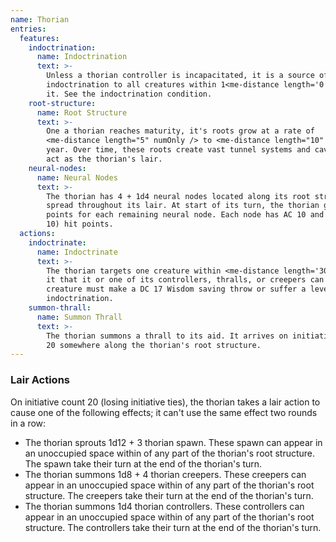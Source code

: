 ```yaml
---
name: Thorian
entries:
  features:
    indoctrination:
      name: Indoctrination
      text: >-
        Unless a thorian controller is incapacitated, it is a source of
        indoctrination to all creatures within 1<me-distance length='0' /> of
        it. See the indoctrination condition.
    root-structure:
      name: Root Structure
      text: >-
        One a thorian reaches maturity, it's roots grow at a rate of
        <me-distance length="5" numOnly /> to <me-distance length="10" /> per
        year. Over time, these roots create vast tunnel systems and caverns that
        act as the thorian's lair.
    neural-nodes:
      name: Neural Nodes
      text: >-
        The thorian has 4 + 1d4 neural nodes located along its root structure,
        spread throughout its lair. At start of its turn, the thorian gains 2d12
        points for each remaining neural node. Each node has AC 10 and 30 (6d6 +
        10) hit points.
  actions:
    indoctrinate:
      name: Indoctrinate
      text: >-
        The thorian targets one creature within <me-distance length='300' /> of
        it that it or one of its controllers, thralls, or creepers can see. That
        creature must make a DC 17 Wisdom saving throw or suffer a level of
        indoctrination.
    summon-thrall:
      name: Summon Thrall
      text: >-
        The thorian summons a thrall to its aid. It arrives on initiative count
        20 somewhere along the thorian's root structure.
---
```

### Lair Actions
On initiative count 20 (losing initiative ties), the thorian takes a lair action to cause one of the 
following effects; it can't use the same effect two rounds in a row:

- The thorian sprouts 1d12 + 3 thorian spawn. These spawn can appear in an unoccupied space within 
<me-distance length='5' /> of any part of the thorian's root structure. The spawn take their turn at 
the end of the thorian's turn.
- The thorian summons 1d8 + 4 thorian creepers. These creepers can appear in an unoccupied space 
within <me-distance length='5' /> of any part of the thorian's root structure. The creepers take 
their turn at the end of the thorian's turn.
- The thorian summons 1d4 thorian controllers. These controllers can appear in an unoccupied space 
within <me-distance length='5' /> of any part of the thorian's root structure. The controllers take 
their turn at the end of the thorian's turn.
